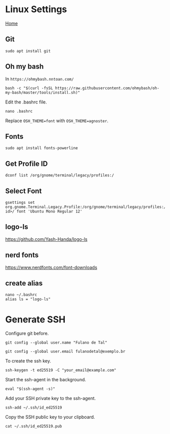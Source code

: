 # Linux Settings

[Home](../README.md)

## Git
```
sudo apt install git
```

## Oh my bash
In `https://ohmybash.nntoan.com/`
```
bash -c "$(curl -fsSL https://raw.githubusercontent.com/ohmybash/oh-my-bash/master/tools/install.sh)"
```
Edit the .bashrc file.
```
nano .bashrc
```
Replace `OSH_THEME=font` with `OSH_THEME=agnoster`.

## Fonts
```
sudo apt install fonts-powerline
```
## Get Profile ID
```
dconf list /org/gnome/terminal/legacy/profiles:/
```
## Select Font
```
gsettings set org.gnome.Terminal.Legacy.Profile:/org/gnome/terminal/legacy/profiles:/<profile-id>/ font 'Ubuntu Mono Regular 12'
```
## logo-ls
https://github.com/Yash-Handa/logo-ls

## nerd fonts
https://www.nerdfonts.com/font-downloads

## create alias
```
nano ~/.bashrc
alias ls = "logo-ls"
```

# Generate SSH

Configure git before.
```
git config --global user.name "Fulano de Tal"
```
```
git config --global user.email fulanodetal@exemplo.br
```

To create the ssh key.
```
ssh-keygen -t ed25519 -C "your_email@example.com"
```
Start the ssh-agent in the background.
```
eval "$(ssh-agent -s)"
```
Add your SSH private key to the ssh-agent.
```
ssh-add ~/.ssh/id_ed25519
```
Copy the SSH public key to your clipboard.
```
cat ~/.ssh/id_ed25519.pub
